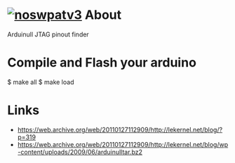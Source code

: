 [![noswpatv3](http://zoobab.wdfiles.com/local--files/start/noupcv3.jpg)](https://ffii.org/donate-now-to-save-europe-from-software-patents-says-ffii/)
About
=====

Arduinull JTAG pinout finder

Compile and Flash your arduino
==============================

$ make all
$ make load

Links
=====

* https://web.archive.org/web/20110127112909/http://lekernel.net/blog/?p=319
* https://web.archive.org/web/20110127112909/http://lekernel.net/blog/wp-content/uploads/2009/06/arduinulltar.bz2
